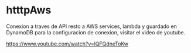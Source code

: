 # htttpAws
Conexion a traves de API resto a AWS services, lambda y guardado en DynamoDB
para la configuracion de conexion, visitar el video de youtube. 

https://www.youtube.com/watch?v=lQFQdneToKw
